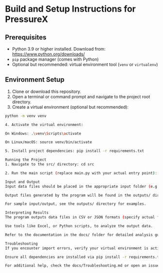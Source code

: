 # Build and Setup Instructions for PressureX

## Prerequisites

- Python 3.9 or higher installed. Download from: https://www.python.org/downloads/
- `pip` package manager (comes with Python)
- Optional but recommended: virtual environment tool (`venv` or `virtualenv`)

## Environment Setup

1. Clone or download this repository.
2. Open a terminal or command prompt and navigate to the project root directory.
3. Create a virtual environment (optional but recommended):

```bash
python -m venv venv

4. Activate the virtual environment:

On Windows: .\venv\Scripts\activate

On Linux/macOS: source venv/bin/activate

5. Install project dependencies: pip install -r requirements.txt

Running the Project
1. Navigate to the src/ directory: cd src

2. Run the main script (replace main.py with your actual entry point): python main.py

Input and Output
Input data files should be placed in the appropriate input folder (e.g., inputs/), if applicable.

Output files generated by the program will be found in the outputs/ directory.

For sample input/output, see the outputs/ directory for examples.

Interpreting Results
The program outputs data files in CSV or JSON formats (specify actual format).

Use tools like Excel, or Python scripts, to analyze the output data.

Refer to the documentation in the docs/ folder for detailed analysis guides.

Troubleshooting
If you encounter import errors, verify your virtual environment is activated.

Ensure all dependencies are installed via pip install -r requirements.txt.

For additional help, check the docs/Troubleshooting.md or open an issue on GitHub.

